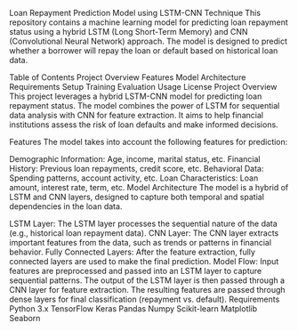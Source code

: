 Loan Repayment Prediction Model using LSTM-CNN Technique
This repository contains a machine learning model for predicting loan repayment status using a hybrid LSTM (Long Short-Term Memory) and CNN (Convolutional Neural Network) approach. The model is designed to predict whether a borrower will repay the loan or default based on historical loan data.

Table of Contents
Project Overview
Features
Model Architecture
Requirements
Setup
Training
Evaluation
Usage
License
Project Overview
This project leverages a hybrid LSTM-CNN model for predicting loan repayment status. The model combines the power of LSTM for sequential data analysis with CNN for feature extraction. It aims to help financial institutions assess the risk of loan defaults and make informed decisions.

Features
The model takes into account the following features for prediction:

Demographic Information: Age, income, marital status, etc.
Financial History: Previous loan repayments, credit score, etc.
Behavioral Data: Spending patterns, account activity, etc.
Loan Characteristics: Loan amount, interest rate, term, etc.
Model Architecture
The model is a hybrid of LSTM and CNN layers, designed to capture both temporal and spatial dependencies in the loan data.

LSTM Layer: The LSTM layer processes the sequential nature of the data (e.g., historical loan repayment data).
CNN Layer: The CNN layer extracts important features from the data, such as trends or patterns in financial behavior.
Fully Connected Layers: After the feature extraction, fully connected layers are used to make the final prediction.
Model Flow:
Input features are preprocessed and passed into an LSTM layer to capture sequential patterns.
The output of the LSTM layer is then passed through a CNN layer for feature extraction.
The resulting features are passed through dense layers for final classification (repayment vs. default).
Requirements
Python 3.x
TensorFlow
Keras
Pandas
Numpy
Scikit-learn
Matplotlib
Seaborn
